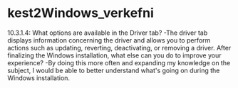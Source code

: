 # kest2Windows_verkefni
10.3.1.4:
What options are available in the Driver tab?
  -The driver tab displays information concerning the driver and allows you to perform actions such as updating, reverting, deactivating, or removing a driver.
After finalizing the Windows installation, what else can you do to improve your experience?
  -By doing this more often and expanding my knowledge on the subject, I would be able to better understand what's going on during the Windows installation.
